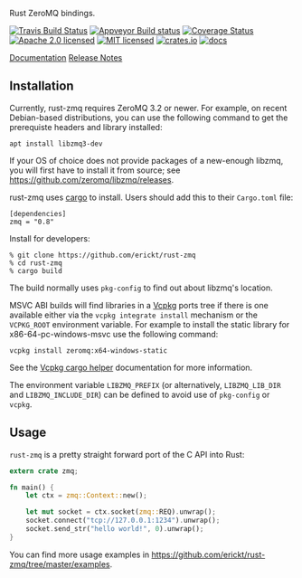 Rust ZeroMQ bindings.

[![Travis Build Status](https://travis-ci.org/erickt/rust-zmq.png?branch=master)](https://travis-ci.org/erickt/rust-zmq)
[![Appveyor Build status](https://ci.appveyor.com/api/projects/status/xhytsx4jwyb9qk7m?svg=true)](https://ci.appveyor.com/project/erickt/rust-zmq)
[![Coverage Status](https://coveralls.io/repos/erickt/erickt-zmq/badge.svg?branch=master)](https://coveralls.io/r/erickt/erickt-zmq?branch=master)
[![Apache 2.0 licensed](https://img.shields.io/badge/license-Apache2.0-blue.svg)](./LICENSE-APACHE)
[![MIT licensed](https://img.shields.io/badge/license-MIT-blue.svg)](./LICENSE-MIT)
[![crates.io](http://meritbadge.herokuapp.com/zmq)](https://crates.io/crates/zmq)
[![docs](https://docs.rs/zmq/badge.svg)](https://docs.rs/zmq)

[Documentation](https://docs.rs/crate/zmq/)
[Release Notes](https://github.com/erickt/rust-zmq/tree/master/NEWS.md)

Installation
------------

Currently, rust-zmq requires ZeroMQ 3.2 or newer. For example, on
recent Debian-based distributions, you can use the following command
to get the prerequiste headers and library installed:

    apt install libzmq3-dev

If your OS of choice does not provide packages of a new-enough libzmq,
you will first have to install it from source; see
<https://github.com/zeromq/libzmq/releases>.

rust-zmq uses [cargo](https://crates.io) to install. Users should add this to
their `Cargo.toml` file:

    [dependencies]
    zmq = "0.8"

Install for developers:

    % git clone https://github.com/erickt/rust-zmq
    % cd rust-zmq
    % cargo build

The build normally uses `pkg-config` to find out about libzmq's
location.

MSVC ABI builds will find libraries in a
[Vcpkg](https://github.com/Microsoft/vcpkg) ports tree
if there is one available either via the `vcpkg integrate install`
mechanism or the `VCPKG_ROOT` environment variable. For example to
install the static library for x86-64-pc-windows-msvc use the
following command:

    vcpkg install zeromq:x64-windows-static

See the [Vcpkg cargo helper](https://docs.rs/vcpkg)
documentation for more information.

The environment variable
`LIBZMQ_PREFIX` (or alternatively, `LIBZMQ_LIB_DIR` and
`LIBZMQ_INCLUDE_DIR`) can be defined to avoid use of
`pkg-config` or `vcpkg`.

Usage
-----

`rust-zmq` is a pretty straight forward port of the C API into Rust:

```rust
extern crate zmq;

fn main() {
    let ctx = zmq::Context::new();

    let mut socket = ctx.socket(zmq::REQ).unwrap();
    socket.connect("tcp://127.0.0.1:1234").unwrap();
    socket.send_str("hello world!", 0).unwrap();
}
```

You can find more usage examples in
https://github.com/erickt/rust-zmq/tree/master/examples.
